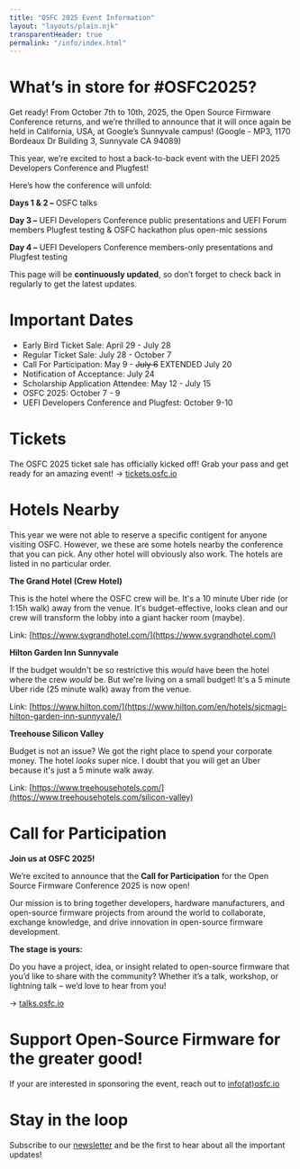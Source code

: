 ```yaml
---
title: "OSFC 2025 Event Information"
layout: "layouts/plain.njk"
transparentHeader: true
permalink: "/info/index.html"
---
```


# **What’s in store for #OSFC2025?**

Get ready! From October 7th to 10th, 2025, the Open Source Firmware Conference returns, and we’re thrilled to announce that it will once again be held in California, USA, at Google’s Sunnyvale campus! (Google - MP3, 1170 Bordeaux Dr Building 3, Sunnyvale CA 94089)

This year, we’re excited to host a back-to-back event with the UEFI 2025 Developers Conference and Plugfest!

Here’s how the conference will unfold:

**Days 1 & 2 –** OSFC talks

**Day 3 –** UEFI Developers Conference public presentations and UEFI Forum members Plugfest testing & OSFC hackathon plus open-mic sessions

**Day 4 –** UEFI Developers Conference members-only presentations and Plugfest testing

This page will be **continuously updated**, so don’t forget to check back in regularly to get the latest updates.

# Important Dates

- Early Bird Ticket Sale: April 29 - July 28
- Regular Ticket Sale: July 28 - October 7
- Call For Participation: May 9 - ~~July 6~~ EXTENDED July 20
- Notification of Acceptance: July 24
- Scholarship Application Attendee: May 12 - July 15
- OSFC 2025: October 7 - 9
- UEFI Developers Conference and Plugfest: October 9-10

# Tickets

The OSFC 2025 ticket sale has officially kicked off! Grab your pass and get ready for an amazing event! 
→ [tickets.osfc.io](https://tickets.osfc.io/)

# Hotels Nearby

This year we were not able to reserve a specific contigent for anyone visiting OSFC. However, we these are some hotels nearby the conference that you can pick. Any other hotel will obviously also work. The hotels are listed in no particular order.

**The Grand Hotel (Crew Hotel)**

This is the hotel where the OSFC crew will be. It's a 10 minute Uber ride (or 1:15h walk) away from the venue. It's budget-effective, looks clean and our crew will transform the lobby into a giant hacker room (maybe).

Link: [https://www.svgrandhotel.com/](https://www.svgrandhotel.com/)

**Hilton Garden Inn Sunnyvale**

If the budget wouldn't be so restrictive this _would_ have been the hotel where the crew _would_ be. But we're living on a small budget! It's a 5 minute Uber ride (25 minute walk) away from the venue.

Link: [https://www.hilton.com/](https://www.hilton.com/en/hotels/sjcmagi-hilton-garden-inn-sunnyvale/)

**Treehouse Silicon Valley**

Budget is not an issue? We got the right place to spend your corporate money. The hotel _looks_ super nice. I doubt that you will get an Uber because it's just a 5 minute walk away.

Link: [https://www.treehousehotels.com/](https://www.treehousehotels.com/silicon-valley)

# Call for Participation

**Join us at OSFC 2025!**

We’re excited to announce that the **Call for Participation** for the Open Source Firmware Conference 2025 is now open!

Our mission is to bring together developers, hardware manufacturers, and open-source firmware projects from around the world to collaborate, exchange knowledge, and drive innovation in open-source firmware development.

**The stage is yours:**

Do you have a project, idea, or insight related to open-source firmware that you’d like to share with the community? Whether it’s a talk, workshop, or lightning talk – we’d love to hear from you!

→ [talks.osfc.io](https://talks.osfc.io/)

# Support Open-Source Firmware for the greater good! 
If your are interested in sponsoring the event, reach out to [info(at)osfc.io](mailto:info@osfc.io)  

# Stay in the loop

Subscribe to our [newsletter](https://mailchi.mp/01a2d5ccbe95/osfc-subscription) and be the first to hear about all the important updates!